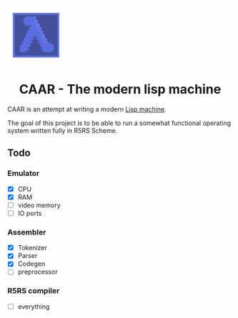 <img src="assets/logo.png" width="128" height="128"></img>
<h1 align="center">CAAR - The modern lisp machine</h1>

CAAR is an attempt at writing a modern [Lisp machine](https://en.wikipedia.org/wiki/Lisp_machine).

The goal of this project is to be able to run a somewhat functional operating system written fully in R5RS Scheme.

## Todo
### Emulator
- [x] CPU
- [x] RAM
- [ ] video memory
- [ ] IO ports
### Assembler
- [x] Tokenizer
- [x] Parser
- [x] Codegen
- [ ] preprocessor

### R5RS compiler
- [ ] everything

